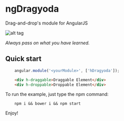 # ngDragyoda

Drag-and-drop's module for AngularJS

![alt tag](http://res.cloudinary.com/hrscywv4p/image/upload/c_limit,f_auto,h_540,q_80,w_720/v1/202820/http_s3.amazonaws.com_feather-files-aviary-prod-us-east-1_f5da8ea5e_2015-02-05_ea93bf33fa5145e58e32afaff1efb182_cj16oe.jpg)

*Always pass on what you have learned.*

## Quick start
```javascript
    angular.module('<yourModule>', ['hDragyoda']);
```


```html
    <div h-draggable>Draggable Element</div>
    <div h-droppable>Droppable Element</div>
``` 

To run the example,  just type the npm command:
```
    npm i && bower i && npm start
```

Enjoy!

